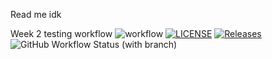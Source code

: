 Read me idk

Week 2 testing workflow
![workflow](https://github.com/Valve00/sem/actions/workflows/main.yml/badge.svg)
[![LICENSE](https://img.shields.io/github/license/Valve00/sem.svg?style=flat-square)](https://github.com/Valve00/sem/blob/master/LICENSE)
[![Releases](https://img.shields.io/github/release/Valve00/sem/all.svg?style=flat-square)](https://github.com/Valve00/sem/releases)
![GitHub Workflow Status (with branch)](https://img.shields.io/github/actions/workflow/status/Valve00/sem/A%20workflow%20for%20my%20Hello%20World%20App?branch=develop)

